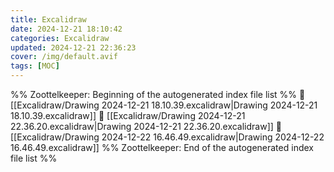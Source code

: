 ```yaml
---
title: Excalidraw
date: 2024-12-21 18:10:42
categories: Excalidraw
updated: 2024-12-21 22:36:23
cover: /img/default.avif
tags: [MOC]
---
```

%% Zoottelkeeper: Beginning of the autogenerated index file list  %%
📄 [[Excalidraw/Drawing 2024-12-21 18.10.39.excalidraw|Drawing 2024-12-21 18.10.39.excalidraw]]
📄 [[Excalidraw/Drawing 2024-12-21 22.36.20.excalidraw|Drawing 2024-12-21 22.36.20.excalidraw]]
📄 [[Excalidraw/Drawing 2024-12-22 16.46.49.excalidraw|Drawing 2024-12-22 16.46.49.excalidraw]]
%% Zoottelkeeper: End of the autogenerated index file list  %%
